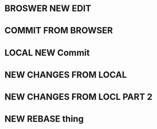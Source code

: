 # BROSWER NEW EDIT
# COMMIT FROM BROWSER
# LOCAL NEW Commit



# NEW CHANGES FROM LOCAL

# NEW CHANGES FROM LOCL PART 2

# NEW REBASE thing
